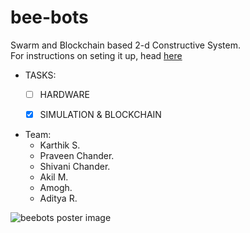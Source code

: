 # bee-bots

Swarm and Blockchain based 2-d Constructive System.  
For instructions on seting it up, head [here](https://github.com/spider-tronix/bee-bots/blob/master/integration/README.md)

* TASKS:
    - [ ] HARDWARE
    - [x] SIMULATION & BLOCKCHAIN


* Team:
     * Karthik S.
     * Praveen Chander.
     * Shivani Chander.
     * Akil M.
     * Amogh.
     * Aditya R.
     
![beebots poster image](https://user-images.githubusercontent.com/50331892/77537161-9e325c00-6ec3-11ea-9f8a-d65ebf2c24b1.png)




